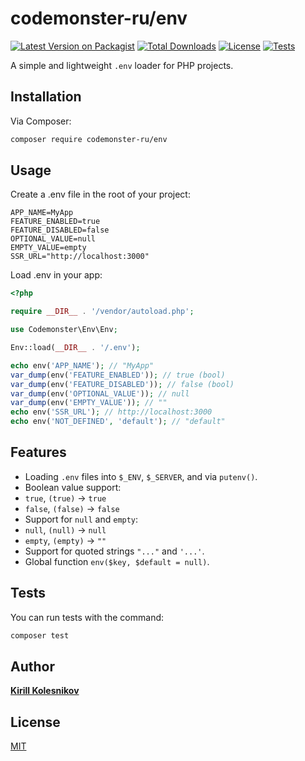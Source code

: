 # codemonster-ru/env

[![Latest Version on Packagist](https://img.shields.io/packagist/v/codemonster-ru/env.svg?style=flat-square)](https://packagist.org/packages/codemonster-ru/env)
[![Total Downloads](https://img.shields.io/packagist/dt/codemonster-ru/env.svg?style=flat-square)](https://packagist.org/packages/codemonster-ru/env)
[![License](https://img.shields.io/packagist/l/codemonster-ru/env.svg?style=flat-square)](https://packagist.org/packages/codemonster-ru/env)
[![Tests](https://github.com/codemonster-ru/env/actions/workflows/tests.yml/badge.svg)](https://github.com/codemonster-ru/env/actions/workflows/tests.yml)

A simple and lightweight `.env` loader for PHP projects.

## Installation

Via Composer:

```bash
composer require codemonster-ru/env
```

## Usage

Create a .env file in the root of your project:

```dotenv
APP_NAME=MyApp
FEATURE_ENABLED=true
FEATURE_DISABLED=false
OPTIONAL_VALUE=null
EMPTY_VALUE=empty
SSR_URL="http://localhost:3000"
```

Load .env in your app:

```php
<?php

require __DIR__ . '/vendor/autoload.php';

use Codemonster\Env\Env;

Env::load(__DIR__ . '/.env');

echo env('APP_NAME'); // "MyApp"
var_dump(env('FEATURE_ENABLED')); // true (bool)
var_dump(env('FEATURE_DISABLED')); // false (bool)
var_dump(env('OPTIONAL_VALUE')); // null
var_dump(env('EMPTY_VALUE')); // ""
echo env('SSR_URL'); // http://localhost:3000
echo env('NOT_DEFINED', 'default'); // "default"
```

## Features

-   Loading `.env` files into `$_ENV`, `$_SERVER`, and via `putenv()`.
-   Boolean value support:
-   `true`, `(true)` → `true`
-   `false`, `(false)` → `false`
-   Support for `null` and `empty`:
-   `null`, `(null)` → `null`
-   `empty`, `(empty)` → `""`
-   Support for quoted strings `"..."` and `'...'`.
-   Global function `env($key, $default = null)`.

## Tests

You can run tests with the command:

```bash
composer test
```

## Author

[**Kirill Kolesnikov**](https://github.com/KolesnikovKirill)

## License

[MIT](https://github.com/codemonster-ru/env/blob/main/LICENSE)
